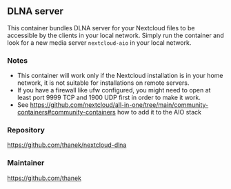 ## DLNA server
This container bundles DLNA server for your Nextcloud files to be accessible by the clients in your local network. Simply run the container and look for a new media server `nextcloud-aio` in your local network.

### Notes
- This container will work only if the Nextcloud installation is in your home network, it is not suitable for installations on remote servers.
- If you have a firewall like ufw configured, you might need to open at least port 9999 TCP and 1900 UDP first in order to make it work.
- See https://github.com/nextcloud/all-in-one/tree/main/community-containers#community-containers how to add it to the AIO stack

### Repository
https://github.com/thanek/nextcloud-dlna

### Maintainer
https://github.com/thanek

